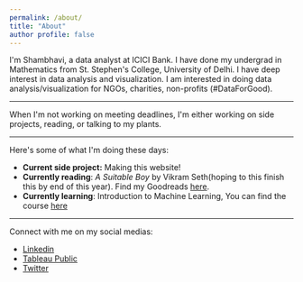 ```yaml
---
permalink: /about/
title: "About"
author profile: false
---
```



I'm Shambhavi, a data analyst at ICICI Bank. I have done my undergrad in Mathematics from St. Stephen's College, University of Delhi. I have deep interest in data analysis and visualization. I am interested in doing data analysis/visualization for NGOs, charities, non-profits (#DataForGood).

------------------

When I'm not working on meeting deadlines, I'm either working on side projects, reading, or talking to my plants. 

---------------------

Here's some of what I'm doing these days:
- **Current side project:** Making this website!
- **Currently reading**: _A Suitable Boy_ by Vikram Seth(hoping to this finish this by end of this year). Find my Goodreads [here](https://www.goodreads.com/user/show/91427372-shambhavi). 
- **Currently learning**: Introduction to Machine Learning, You can find the course [here](https://openlearninglibrary.mit.edu/courses/course-v1:MITx+6.036+1T2019/course/)

---------------------

Connect with me on my social medias:
- [Linkedin](https://www.linkedin.com/in/shambhavi-singh-995096144/)
- [Tableau Public](https://public.tableau.com/profile/shambhavi.singh4327#!/)
- [Twitter](https://twitter.com/notshambhavi)

